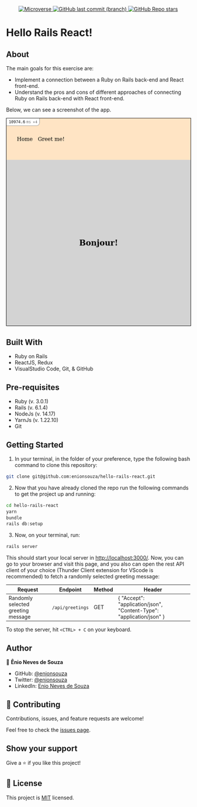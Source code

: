 <p align="center">
  <a href="https://www.microverse.org/">
    <img alt="Microverse" src="https://img.shields.io/badge/-Microverse-blueviolet?style=flat-square">
  </a>
  <a href="https://github.com/enionsouza/hello-rails-react">
    <img alt="GitHub last commit (branch)" src="https://img.shields.io/github/last-commit/enionsouza/hello-rails-react/develop?color=blue&style=flat-square">
  </a>
  <a href="https://github.com/enionsouza/hello-rails-react">
    <img alt="GitHub Repo stars" src="https://img.shields.io/github/stars/enionsouza/hello-rails-react?color=cyan&label=%E2%98%85%20stars%20&style=flat-square">
  </a>
</p>

# Hello Rails React!

## About

The main goals for this exercise are:

- Implement a connection between a Ruby on Rails back-end and React front-end.
- Understand the pros and cons of different approaches of connecting Ruby on Rails back-end with React front-end.

Below, we can see a screenshot of the app.

<p align="center">
<img style="border: 1px solid black;" src="./docs/Screenshot.png" width="700" alt="Greetings page">
</p>

## Built With

- Ruby on Rails
- ReactJS, Redux
- VisualStudio Code, Git, & GitHub

## Pre-requisites

- Ruby (v. 3.0.1)
- Rails (v. 6.1.4)
- NodeJs (v. 14.17)
- YarnJs (v. 1.22.10)
- Git

## Getting Started

1. In your terminal, in the folder of your preference, type the following bash command to clone this repository:

```sh
git clone git@github.com:enionsouza/hello-rails-react.git
```

2. Now that you have already cloned the repo run the following commands to get the project up and running:

```sh
cd hello-rails-react
yarn
bundle
rails db:setup
```

3. Now, on your terminal, run:

```sh
rails server
```

This should start your local server in [http://localhost:3000/](http://localhost:3000/). Now, you can go to your browser and visit this page, and you also can open the rest API client of your choice (Thunder Client extension for VScode is recommended) to fetch a randomly selected greeting message:

| Request                            | Endpoint         | Method | Header                                                               |
| ---------------------------------- | ---------------- | ------ | -------------------------------------------------------------------- |
| Randomly selected greeting message | `/api/greetings` | GET    | { "Accept": "application/json", "Content-Type": "application/json" } |

To stop the server, hit `<CTRL> + C` on your keyboard.

## Author

👤 **Ênio Neves de Souza**

- GitHub: [@enionsouza](https://github.com/enionsouza)
- Twitter: [@enionsouza](https://twitter.com/enionsouza)
- LinkedIn: [Enio Neves de Souza](https://www.linkedin.com/in/enio-neves-de-souza/)

## 🤝 Contributing

Contributions, issues, and feature requests are welcome!

Feel free to check the [issues page](https://github.com/enionsouza/hello-rails-react/issues).

## Show your support

Give a ⭐️ if you like this project!

## 📝 License

This project is [MIT](./LICENSE) licensed.
